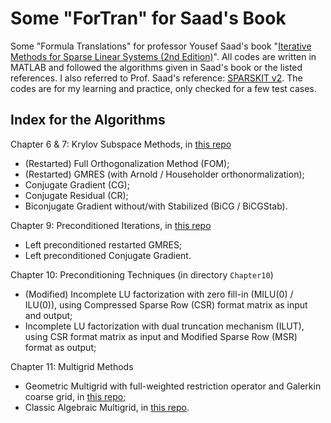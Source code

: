 # Some "ForTran" for Saad's Book

Some "Formula Translations" for professor Yousef Saad's book "[Iterative Methods for Sparse Linear Systems (2nd Edition)](http://www-users.cs.umn.edu/~saad/IterMethBook\_2ndEd.pdf)". All codes are written in MATLAB and followed the algorithms given in Saad's book or the listed references. I also referred to Prof. Saad's reference: [SPARSKIT v2](http://www-users.cs.umn.edu/~saad/software/SPARSKIT/). The codes are for my learning and practice, only checked for a few test cases.



## Index for the Algorithms

Chapter 6 & 7: Krylov Subspace Methods, in [this repo](https://github.com/EnigmaHuang/Krylov_Subspace_Methods)

*   (Restarted) Full Orthogonalization Method (FOM);
*   (Restarted) GMRES (with Arnold / Householder orthonormalization);
*   Conjugate Gradient (CG);
*   Conjugate Residual (CR);
*   Biconjugate Gradient without/with Stabilized (BiCG / BiCGStab).



Chapter 9: Preconditioned Iterations, in [this repo](https://github.com/EnigmaHuang/Krylov_Subspace_Methods)

*   Left preconditioned restarted GMRES;
*   Left preconditioned Conjugate Gradient.



Chapter 10: Preconditioning Techniques (in directory `Chapter10`)

*   (Modified) Incomplete LU factorization with zero fill-in (MILU(0) / ILU(0)), using Compressed Sparse Row (CSR) format matrix as input and output;
*   Incomplete LU factorization with dual truncation mechanism (ILUT), using CSR format matrix as input and Modified Sparse Row (MSR) format as output;



Chapter 11: Multigrid Methods

*   Geometric Multigrid with full-weighted restriction operator and Galerkin coarse grid, in [this repo](https://github.com/EnigmaHuang/Poisson_FDM_Multigrid);
*   Classic Algebraic Multigrid, in [this repo](https://github.com/EnigmaHuang/Classic_AMG_Demo).



